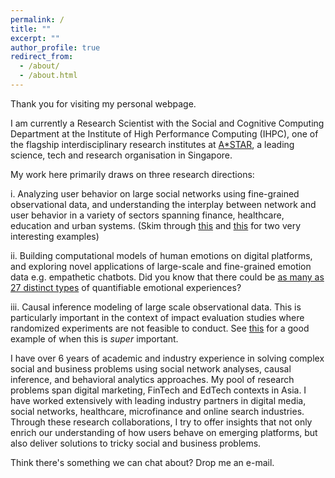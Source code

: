 ```yaml
---
permalink: /
title: ""
excerpt: ""
author_profile: true
redirect_from: 
  - /about/
  - /about.html
---
```


Thank you for visiting my personal webpage.


I am currently a Research Scientist with the Social and Cognitive Computing Department at the Institute of High Performance Computing (IHPC), one of the flagship interdisciplinary research institutes at [A*STAR](https://www.a-star.edu.sg/), a leading science, tech and research organisation in Singapore. 

My work here primarily draws on three research directions:

i. Analyzing user behavior on large social networks using fine-grained observational data, and understanding the interplay between network and user behavior in a variety of sectors spanning finance, healthcare, education and urban systems. (Skim through [this]({https://economics.mit.edu/files/7781}) and [this]({https://www.nature.com/articles/ncomms14753}) for two very interesting examples)

ii. Building computational models of human emotions on digital platforms, and exploring novel applications of large-scale and fine-grained emotion data e.g. empathetic chatbots. Did you know that there could be [as many as 27 distinct types]({http://www.pnas.org/content/114/38/E7900}) of quantifiable emotional experiences?

iii. Causal inference modeling of large scale observational data. This is particularly important in the context of impact evaluation studies where randomized experiments are not feasible to conduct. See [this]({https://ai.google/research/pubs/pub41854}) for a good example of when this is *super* important.

I have over 6 years of academic and industry experience in solving complex social and business problems using social network analyses, causal inference, and behavioral analytics approaches. My pool of research problems span digital marketing, FinTech and EdTech contexts in Asia. I have worked extensively with leading industry partners in digital media, social networks, healthcare, microfinance and online search industries. Through these research collaborations, I try to offer insights that not only enrich our understanding of how users behave on emerging platforms, but also deliver solutions to tricky social and business problems.

Think there's something we can chat about? Drop me an e-mail. 

